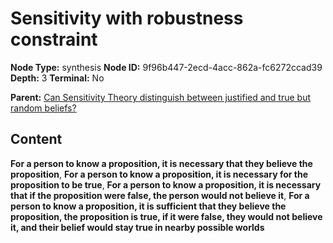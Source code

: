 # Sensitivity with robustness constraint

**Node Type:** synthesis
**Node ID:** 9f96b447-2ecd-4acc-862a-fc6272ccad39
**Depth:** 3
**Terminal:** No

**Parent:** [Can Sensitivity Theory distinguish between justified and true but random beliefs?](can-sensitivity-theory-distinguish-between-justified-and-true-but-random-beliefs.md)

## Content

**For a person to know a proposition, it is necessary that they believe the proposition**, **For a person to know a proposition, it is necessary for the proposition to be true**, **For a person to know a proposition, it is necessary that if the proposition were false, the person would not believe it**, **For a person to know a proposition, it is sufficient that they believe the proposition, the proposition is true, if it were false, they would not believe it, and their belief would stay true in nearby possible worlds**

